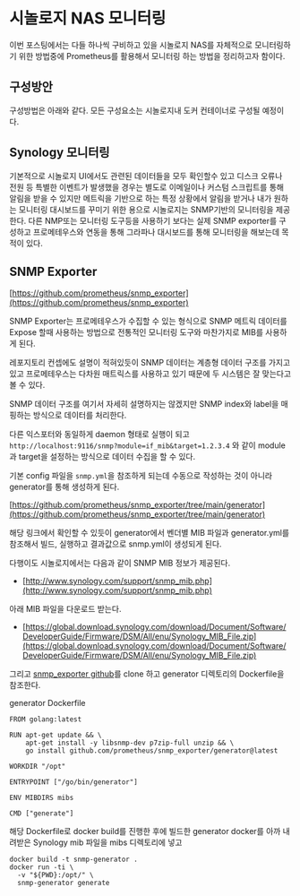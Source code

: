# 시놀로지 NAS 모니터링

이번 포스팅에서는 다들 하나씩 구비하고 있을 시놀로지 NAS를 자체적으로 모니터링하기 위한 방법중에 Prometheus를 활용해서 모니터링 하는 방법을 정리하고자 함이다.

## 구성방안

구성방법은 아래와 같다. 모든 구성요소는 시놀로지내 도커 컨테이너로 구성될 예정이다.


## Synology 모니터링

기본적으로 시놀로지 UI에서도 관련된 데이터들을 모두 확인할수 있고 디스크 오류나 전원 등 특별한 이벤트가 발생했을 경우는 별도로 이메일이나 커스텀 스크립트를 통해 알림을 받을 수 있지만 메트릭을 기반으로 하는 특정 상황에서 알림을 받거나 내가 원하는 모니터링 대시보드를 꾸미기 위한 용으로 시놀로지는 SNMP기반의 모니터링을 제공한다. 다른 NMP또는 모니터링 도구등을 사용하기 보다는 실제 SNMP exporter를 구성하고 프로메테우스와 연동을 통해 그라파나 대시보드를 통해 모니터링을 해보는데 목적이 있다.

## SNMP Exporter

[https://github.com/prometheus/snmp_exporter](https://github.com/prometheus/snmp_exporter)

SNMP Exporter는 프로메테우스가 수집할 수 있는 형식으로 SNMP 메트릭 데이터를 Expose 할때 사용하는 방법으로 전통적인 모니터링 도구와 마찬가지로 MIB를 사용하게 된다. 

레포지토리 컨셉에도 설명이 적혀있듯이 SNMP 데이터는 계층형 데이터 구조를 가지고 있고 프로메테우스는 다차원 매트릭스를 사용하고 있기 때문에 두 시스템은 잘 맞는다고 볼 수 있다.

SNMP 데이터 구조를 여기서 자세히 설명하지는 않겠지만 SNMP index와 label을 매핑하는 방식으로 데이터를 처리한다. 

다른 익스포터와 동일하게 daemon 형태로 실행이 되고 `http://localhost:9116/snmp?module=if_mib&target=1.2.3.4` 와 같이 module과 target을 설정하는 방식으로 데이터 수집을 할 수 있다.

기본 config 파일을 `snmp.yml`을 참조하게 되는데 수동으로 작성하는 것이 아니라 generator를 통해 생성하게 된다. 

[https://github.com/prometheus/snmp_exporter/tree/main/generator](https://github.com/prometheus/snmp_exporter/tree/main/generator)

해당 링크에서 확인할 수 있듯이 generator에서 벤더별 MIB 파일과 generator.yml를 참조해서 빌드, 실행하고 결과값으로 snmp.yml이 생성되게 된다. 

다행이도 시놀로지에서는 다음과 같이 SNMP MIB 정보가 제공된다.  

- [http://www.synology.com/support/snmp_mib.php](http://www.synology.com/support/snmp_mib.php)  

아래 MIB 파일을 다운로드 받는다.  
- [https://global.download.synology.com/download/Document/Software/DeveloperGuide/Firmware/DSM/All/enu/Synology_MIB_File.zip](https://global.download.synology.com/download/Document/Software/DeveloperGuide/Firmware/DSM/All/enu/Synology_MIB_File.zip)  

그리고 [snmp_exporter github](git@github.com:prometheus/snmp_exporter.git)를 clone 하고 generator 디렉토리의 Dockerfile을 참조한다.  

generator Dockerfile
```
FROM golang:latest

RUN apt-get update && \
    apt-get install -y libsnmp-dev p7zip-full unzip && \
    go install github.com/prometheus/snmp_exporter/generator@latest

WORKDIR "/opt"

ENTRYPOINT ["/go/bin/generator"]

ENV MIBDIRS mibs

CMD ["generate"]
```

해당 Dockerfile로 docker build를 진행한 후에 빌드한 generator docker를 아까 내려받은 Synology mib 파일을 mibs 디렉토리에 넣고 

```
docker build -t snmp-generator .
docker run -ti \
  -v "${PWD}:/opt/" \
  snmp-generator generate
```
